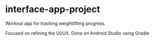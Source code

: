 # interface-app-project
Workout app for tracking weightlifting progress.

Focused on refining the UI/UX.
Done on Android Studio using Gradle
